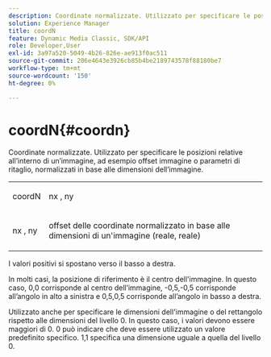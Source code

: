 ```yaml
---
description: Coordinate normalizzate. Utilizzato per specificare le posizioni relative all’interno di un’immagine, ad esempio offset immagine o parametri di ritaglio, normalizzati in base alle dimensioni dell’immagine.
solution: Experience Manager
title: coordN
feature: Dynamic Media Classic, SDK/API
role: Developer,User
exl-id: 3a97a520-5049-4b26-826e-ae913f0ac511
source-git-commit: 206e4643e3926cb85b4be2189743578f88180be7
workflow-type: tm+mt
source-wordcount: '150'
ht-degree: 0%

---
```


# coordN{#coordn}

Coordinate normalizzate. Utilizzato per specificare le posizioni relative all’interno di un’immagine, ad esempio offset immagine o parametri di ritaglio, normalizzati in base alle dimensioni dell’immagine.

<table id="simpletable_EFA3111DC4B94BAF94715500DB4DD8FB"> 
 <tr class="strow"> 
  <td class="stentry"> <p><span class="codeph"> <span class="varname"> coordN</span> </span> </p> </td> 
  <td class="stentry"> <p><span class="codeph"> <span class="varname"> nx</span> </span>,  <span class="codeph"><span class="varname"> ny</span></span> </p></td> 
 </tr> 
 <tr class="strow"> 
  <td class="stentry"> <p><span class="codeph"> <span class="varname"> nx</span> </span>,  <span class="codeph"><span class="varname"> ny</span></span> </p></td> 
  <td class="stentry"> <p>offset delle coordinate normalizzato in base alle dimensioni di un'immagine (reale, reale) </p></td> 
 </tr> 
</table>

I valori positivi si spostano verso il basso a destra.

In molti casi, la posizione di riferimento è il centro dell&#39;immagine. In questo caso, 0,0 corrisponde al centro dell’immagine, -0,5,-0,5 corrisponde all’angolo in alto a sinistra e 0,5,0,5 corrisponde all’angolo in basso a destra.

Utilizzato anche per specificare le dimensioni dell&#39;immagine o del rettangolo rispetto alle dimensioni del livello 0. In questo caso, i valori devono essere maggiori di 0. 0 può indicare che deve essere utilizzato un valore predefinito specifico. 1,1 specifica una dimensione uguale a quella del livello 0.
